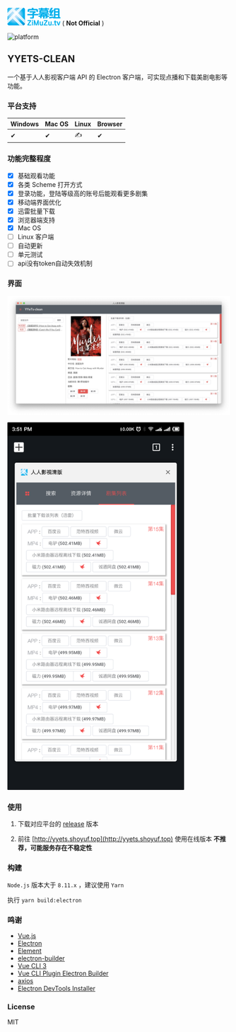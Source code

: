[![YYETS-CLEAN](./logo.png)](https://github.com/shoyuf/yyets-clean)
( **Not Official** )

<!-- [![build status](https://travis-ci.org/)](https://travis-ci.org/) -->
<!-- [![coverage]()]() -->
<!-- [![size](https://img.shields.io/github/size/)]() -->
![platform](https://img.shields.io/badge/platform-Windows-blue.svg)

## YYETS-CLEAN

一个基于人人影视客户端 API 的 Electron 客户端，可实现点播和下载美剧电影等功能。

### 平台支持

| Windows | Mac OS | Linux | Browser | 
| - | - | - | - |
| ✔ | ✔ | ✍ | ✔ |

### 功能完整程度

- [x] 基础观看功能
- [x] 各类 Scheme 打开方式
- [x] 登录功能，登陆等级高的账号后能观看更多剧集
- [x] 移动端界面优化
- [x] 迅雷批量下载
- [x] 浏览器端支持
- [x] Mac OS
- [ ] Linux 客户端
- [ ] 自动更新
- [ ] 单元测试
- [ ] api没有token自动失效机制

### 界面

![screenshot_desktop](./screenshot_desktop.jpg)

<img src="./screenshot_mobile.png" width="400"/>

### 使用

1. 下载对应平台的 [release](https://github.com/shoyuf/yyets-clean/releases) 版本

2. 前往 [http://yyets.shoyuf.top](http://yyets.shoyuf.top) 使用在线版本 **不推荐，可能服务存在不稳定性**

### 构建

`Node.js` 版本大于 `8.11.x` ，建议使用 `Yarn`

执行 `yarn build:electron`

### 鸣谢

- [Vue.js](https://vuejs.org/)
- [Electron](https://electronjs.org/)
- [Element](https://element.eleme.io/)
- [electron-builder](https://www.electron.build/)
- [Vue CLI 3](https://cli.vuejs.org/)
- [Vue CLI Plugin Electron Builder](https://nklayman.github.io/vue-cli-plugin-electron-builder)
- [axios](https://github.com/axios/axios)
- [Electron DevTools Installer](https://github.com/MarshallOfSound/electron-devtools-installer)

### License

MIT
